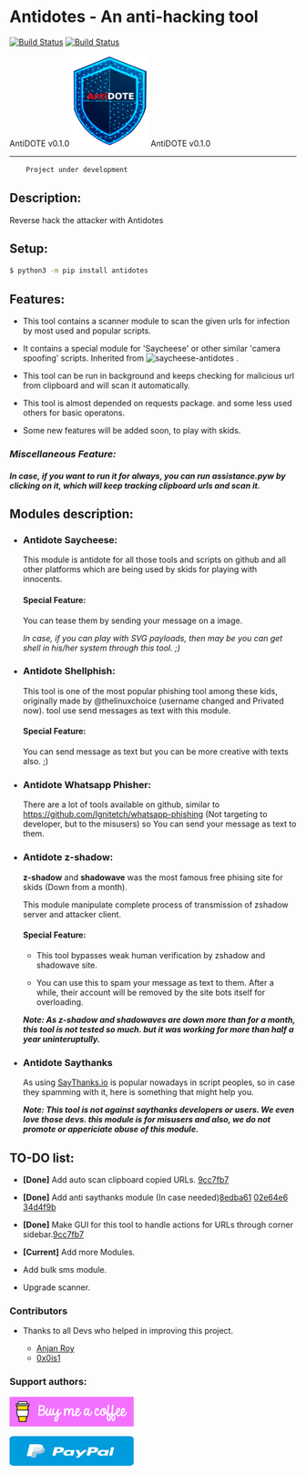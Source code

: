 # Antidotes - An anti-hacking tool

[![Build Status](https://travis-ci.com/StrinTH/Antidote.svg?branch=master)](https://travis-ci.com/StrinTH/Antidote)
[![Build Status](https://img.shields.io/badge/stage-alpha-orange)]()

AntiDOTE v0.1.0
![logo](./assets/logo2.png)
AntiDOTE v0.1.0

--------------

```sh
    Project under development
```

## Description:

Reverse hack the attacker with Antidotes

## Setup:

```sh
$ python3 -m pip install antidotes
```

## Features:

* This tool contains a scanner module to scan the given urls for infection by most used and popular scripts.

* It contains a special module for 'Saycheese' or other similar 'camera spoofing' scripts. Inherited from ![saycheese-antidotes](https://github.com/StrinTH/saycheese-antidote) .

* This tool can be run in background and keeps checking for malicious url from clipboard and will scan it automatically.

* This tool is almost depended on requests package. and some less used others for basic operatons.

* Some new features will be added soon, to play with skids.

### _Miscellaneous Feature:_
##### In case, if you want to run it for always, you can run assistance.pyw by clicking on it, which will keep tracking clipboard urls and scan it.

## Modules description:

* ### Antidote Saycheese:

    This module is antidote for all those tools and scripts on github and all other platforms which are being used by skids for playing with innocents.

    #### Special Feature:

    You can tease them by sending your message on a image.

    *In case, if you can play with SVG payloads, then may be you can get shell in his/her system through this tool. ;)*

* ### Antidote Shellphish:

    This tool is one of the most popular phishing tool among these kids, originally made by @thelinuxchoice (username changed  and Privated now).
    tool use send messages as text with this module.

    #### Special Feature:

    You can send message as text but you can be more creative with texts also. ;)

* ### Antidote Whatsapp Phisher:

    There are a lot of tools available on github, similar to
    <https://github.com/Ignitetch/whatsapp-phishing> (Not targeting to developer, but to the misusers)
    so You can send your message as text to them.

* ### Antidote z-shadow:

    **z-shadow** and **shadowave** was the most famous free phising site for skids (Down from a month).

    This module manipulate complete process of transmission of zshadow server and attacker client.

    #### Special Feature:
    
    * This tool bypasses weak human verification by zshadow and shadowave site.
    
    * You can use this to spam your message as text to them. After a while, their account will be removed by the site bots itself for overloading.

    ***Note: As z-shadow and shadowaves are down more than for a month, this tool is not tested so much. 
    but it was working for more than half a year uninteruptully.***

* ### Antidote Saythanks

    As using [SayThanks.io](https://saythanks.io) is popular nowadays in script peoples, so in case they spamming with it, here is something that might help you.

    ***Note: This tool is not against saythanks developers or users. We even love those devs. this module is for misusers and also, we do not promote or appericiate abuse of this module.***


## TO-DO list:

* **[Done]** Add auto scan clipboard copied URLs. [9cc7fb7](https://github.com/StrinTH/Antidotes/commit/9cc7fb7)

* **[Done]** Add anti saythanks module (In case needed)[8edba61](https://github.com/StrinTH/Antidotes/commit/8edba61) [02e64e6](https://github.com/StrinTH/Antidotes/commit/02e64e6) [34d4f9b](https://github.com/StrinTH/Antidotes/commit/34d4f9b)

* **[Done]** Make GUI for this tool to handle actions for URLs through corner sidebar.[9cc7fb7](https://github.com/StrinTH/Antidotes/commit/9cc7fb7)

* **[Current]** Add more Modules.

* Add bulk sms module.

* Upgrade scanner.

### Contributors

* Thanks to all Devs who helped in improving this project.

  * [Anjan Roy](https://github.com/itzmeanjan)
  * [0x0is1](https://github.com/0x0is1)

### **Support authors**:

[![Donate](./assets/default-pink.png)](https://www.buymeacoffee.com/6dciIwk)

[![Donate](./assets/-460.png)](https://paypal.me/0x0is1?locale.x=en_GB)
